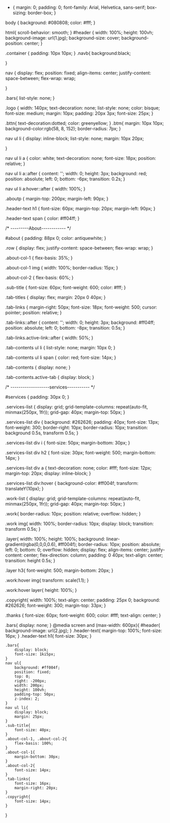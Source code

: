 * {
    margin: 0;
    padding: 0;
    font-family: Arial, Helvetica, sans-serif;
    box-sizing: border-box;
}

body {
    background: #080808;
    color: #fff;
}

html{
    scroll-behavior: smooth;
}
#header {
    width: 100%;
    height: 100vh;
    background-image: url(1.jpg);
    background-size: cover;
    background-position: center;
}

.container {
    padding: 10px 10px;
}
.navb{
    background:black;

}

nav {
    display: flex;
    position: fixed;
    align-items: center;
    justify-content: space-between;
    flex-wrap: wrap;
   
}

.bars{
    list-style: none;
}

.logo {
    width: 140px;
    text-decoration: none;
    list-style: none;
    color: bisque;
    font-size: medium;
    margin: 10px;
    padding: 20px 3px;
    font-size: 25px;
}

.bttn{
    text-decoration:dotted;
    color: greenyellow;
}
.btm{
    margin: 10px 10px;
    background-color:rgb(58, 8, 152);
    border-radius: 7px;
}

nav ul li {
    display: inline-block;
    list-style: none;
    margin: 10px 20px;
    
}



nav ul li a {
    color: white;
    text-decoration: none;
    font-size: 18px;
    position: relative;
}

nav ul li a::after {
    content: '';
    width: 0;
    height: 3px;
    background: red;
    position: absolute;
    left: 0;
    bottom: -6px;
    transition: 0.2s;
}

nav ul li a:hover::after {
    width: 100%;
}

.aboutp {
    margin-top: 200px;
    margin-left: 90px;
}

.header-text h1 {
    font-size: 60px;
    margin-top: 20px;
    margin-left: 90px;
}

.header-text span {
    color: #ff04ff;
}

/*  ---------About------------ */

#about {
    padding: 88px 0;
    color: antiquewhite;
}

.row {
    display: flex;
    justify-content: space-between;
    flex-wrap: wrap;
}

.about-col-1 {
    flex-basis: 35%;
}

.about-col-1 img {
    width: 100%;
    border-radius: 15px;
}

.about-col-2 {
    flex-basis: 60%;
}

.sub-title {
    font-size: 60px;
    font-weight: 600;
    color: #fff;
}

.tab-titles {
    display: flex;
    margin: 20px 0 40px;
}

.tab-links {
    margin-right: 50px;
    font-size: 18px;
    font-weight: 500;
    cursor: pointer;
    position: relative;
}

.tab-links::after {
    content: '';
    width: 0;
    height: 3px;
    background: #ff04ff;
    position: absolute;
    left: 0;
    bottom: -8px;
    transition: 0.5s;
}

.tab-links.active-link::after {
    width: 50%;
}

.tab-contents ul li {
    list-style: none;
    margin: 10px 0;
}

.tab-contents ul li span {
    color: red;
    font-size: 14px;
}

.tab-contents {
    display: none;
}

.tab-contents.active-tab {
    display: block;
}

/* -------------------services----------- */

#services {
    padding: 30px 0;
}

.services-list {
    display: grid;
    grid-template-columns: repeat(auto-fit, minmax(250px, 1fr));
    grid-gap: 40px;
    margin-top: 50px;
}

.services-list div {
    background: #262626;
    padding: 40px;
    font-size: 13px;
    font-weight: 300;
    border-right: 10px;
    border-radius: 10px;
    transition: background 0.5s, transform 0.5s;
}

.services-list div i {
    font-size: 50px;
    margin-bottom: 30px;
}

.services-list div h2 {
    font-size: 30px;
    font-weight: 500;
    margin-bottom: 14px;
}

.services-list div a {
    text-decoration: none;
    color: #fff;
    font-size: 12px;
    margin-top: 20px;
    display: inline-block;
}

.services-list div:hover {
    background-color: #ff004f;
    transform: translateY(10px);
}

.work-list {
    display: grid;
    grid-template-columns: repeat(auto-fit, minmax(250px, 1fr));
    grid-gap: 40px;
    margin-top: 50px;
}

.work{
    border-radius: 10px;
    position: relative;
    overflow: hidden;
}

.work img{
    width: 100%;
    border-radius: 10px;
    display: block;
    transition: transform 0.5s;
}

.layer{
    width: 100%;
    height: 100%;
    background: linear-gradient(rgba(0,0,0,0.6), #ff004f);
    border-radius: 10px;
    position: absolute;
    left: 0;
    bottom: 0;
    overflow: hidden;
    display: flex;
    align-items: center;
    justify-content: center;
    flex-direction: column;
    padding: 0 40px;
    text-align: center;
    transition: height 0.5s;
}

.layer h3{
    font-weight: 500;
    margin-bottom: 20px;
}

.work:hover img{
    transform: scale(1.1);
}

.work:hover layer{
    height: 100%;
}

.copyright{
    width: 100%;
    text-align: center;
    padding: 25px 0;
    background: #262626;
    font-weight: 300;
    margin-top: 33px;
}

.thanks {
    font-size: 60px;
    font-weight: 600;
    color: #fff;
    text-align: center;
}

.bars{
    display: none;
}
@media screen and (max-width: 600px){
    #header{
        background-image: url(2.jpg);
    }
    .header-text{
        margin-top: 100%;
        font-size: 16px;
    }
    .header-text h1{
        font-size: 30px;
    }

    .bars{
        display: block;
        font-size: 1ki5px;
    }
    nav ul{
        background: #ff004f;
        position: fixed;
        top: 0;
        right: -200px;
        width: 200px;
        height: 100vh;
        padding-top: 50px;
        z-index: 2;
    }
    nav ul li{
        display: block;
        margin: 25px;
    }
    .sub-title{
        font-size: 40px;
    }
    .about-col-1, .about-col-2{
        flex-basis: 100%;
    }
    .about-col-1{
        margin-bottom: 30px;
    }
    .about-col-2{
        font-size: 14px;
    }
    .tab-links{
        font-size: 16px;
        margin-right: 20px;
    }
    .copyright{
        font-size: 14px;
    }
}
